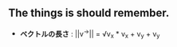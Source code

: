 ## The things is should remember.

- __ベクトルの長さ__ : ||v<sup>→</sup>|| = √v<sub>x</sub> * v<sub>x</sub> + v<sub>y</sub> + v<sub>y</sub>

